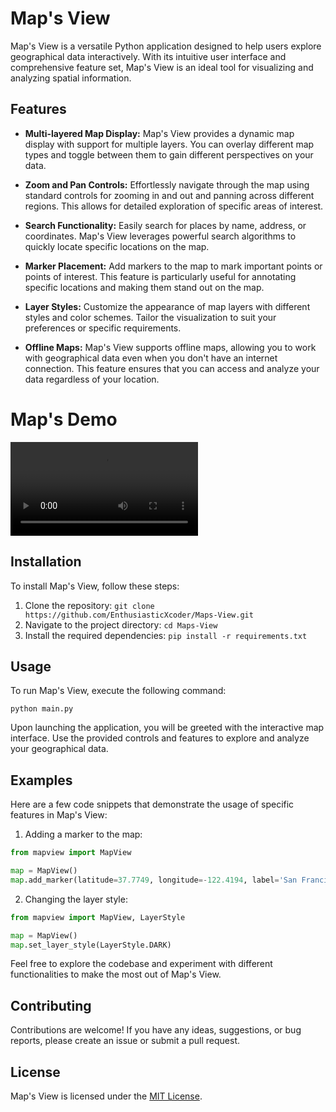 # Map's View

Map's View is a versatile Python application designed to help users explore geographical data interactively. With its intuitive user interface and comprehensive feature set, Map's View is an ideal tool for visualizing and analyzing spatial information.

## Features

- **Multi-layered Map Display:** Map's View provides a dynamic map display with support for multiple layers. You can overlay different map types and toggle between them to gain different perspectives on your data.

- **Zoom and Pan Controls:** Effortlessly navigate through the map using standard controls for zooming in and out and panning across different regions. This allows for detailed exploration of specific areas of interest.

- **Search Functionality:** Easily search for places by name, address, or coordinates. Map's View leverages powerful search algorithms to quickly locate specific locations on the map.

- **Marker Placement:** Add markers to the map to mark important points or points of interest. This feature is particularly useful for annotating specific locations and making them stand out on the map.

- **Layer Styles:** Customize the appearance of map layers with different styles and color schemes. Tailor the visualization to suit your preferences or specific requirements.

- **Offline Maps:** Map's View supports offline maps, allowing you to work with geographical data even when you don't have an internet connection. This feature ensures that you can access and analyze your data regardless of your location.

# Map's Demo
![Demo Example](.\documentation_images\Example.mp4)

## Installation

To install Map's View, follow these steps:

1. Clone the repository: `git clone https://github.com/EnthusiasticXcoder/Maps-View.git`
2. Navigate to the project directory: `cd Maps-View`
3. Install the required dependencies: `pip install -r requirements.txt`

## Usage

To run Map's View, execute the following command:

```shell
python main.py
```

Upon launching the application, you will be greeted with the interactive map interface. Use the provided controls and features to explore and analyze your geographical data.

## Examples

Here are a few code snippets that demonstrate the usage of specific features in Map's View:

1. Adding a marker to the map:

```python
from mapview import MapView

map = MapView()
map.add_marker(latitude=37.7749, longitude=-122.4194, label='San Francisco')
```

2. Changing the layer style:

```python
from mapview import MapView, LayerStyle

map = MapView()
map.set_layer_style(LayerStyle.DARK)
```

Feel free to explore the codebase and experiment with different functionalities to make the most out of Map's View.

## Contributing

Contributions are welcome! If you have any ideas, suggestions, or bug reports, please create an issue or submit a pull request.

## License

Map's View is licensed under the [MIT License](LICENSE).